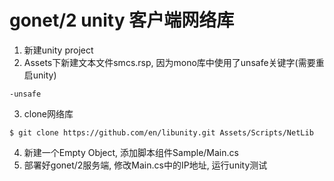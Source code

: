 # gonet/2 unity 客户端网络库

1. 新建unity project
2. Assets下新建文本文件smcs.rsp, 因为mono库中使用了unsafe关键字(需要重启unity)

  ```
  -unsafe
  ```

3. clone网络库

  ```
  $ git clone https://github.com/en/libunity.git Assets/Scripts/NetLib
  ```

4. 新建一个Empty Object, 添加脚本组件Sample/Main.cs
5. 部署好gonet/2服务端, 修改Main.cs中的IP地址, 运行unity测试
